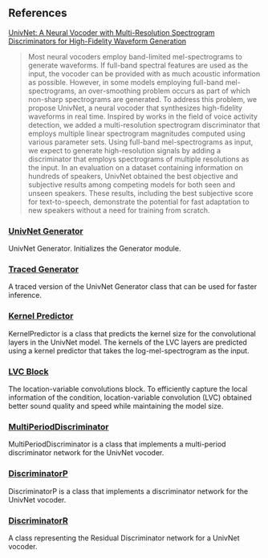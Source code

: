 ## References

[UnivNet: A Neural Vocoder with Multi-Resolution Spectrogram Discriminators for High-Fidelity Waveform Generation](https://arxiv.org/abs/2106.07889v1)

> Most neural vocoders employ band-limited mel-spectrograms to generate waveforms. If full-band spectral features are used as the input, the vocoder can be provided with as much acoustic information as possible. However, in some models employing full-band mel-spectrograms, an over-smoothing problem occurs as part of which non-sharp spectrograms are generated. To address this problem, we propose UnivNet, a neural vocoder that synthesizes high-fidelity waveforms in real time. Inspired by works in the field of voice activity detection, we added a multi-resolution spectrogram discriminator that employs multiple linear spectrogram magnitudes computed using various parameter sets. Using full-band mel-spectrograms as input, we expect to generate high-resolution signals by adding a discriminator that employs spectrograms of multiple resolutions as the input. In an evaluation on a dataset containing information on hundreds of speakers, UnivNet obtained the best objective and subjective results among competing models for both seen and unseen speakers. These results, including the best subjective score for text-to-speech, demonstrate the potential for fast adaptation to new speakers without a need for training from scratch. 

### [UnivNet Generator](generator.md)

UnivNet Generator.
Initializes the Generator module.

### [Traced Generator](traced_generator.md)

A traced version of the UnivNet Generator class that can be used for faster inference.

### [Kernel Predictor](kernel_predictor.md)

KernelPredictor is a class that predicts the kernel size for the convolutional layers in the UnivNet model.
The kernels of the LVC layers are predicted using a kernel predictor that takes the log-mel-spectrogram as the input.

### [LVC Block](lvc_block.md)

The location-variable convolutions block.
To efficiently capture the local information of the condition, location-variable convolution (LVC) obtained better sound quality and speed while maintaining the model size.

### [MultiPeriodDiscriminator](multi_period_discriminator.md)

MultiPeriodDiscriminator is a class that implements a multi-period discriminator network for the UnivNet vocoder.

### [DiscriminatorP](discriminator_p.md)

DiscriminatorP is a class that implements a discriminator network for the UnivNet vocoder.

### [DiscriminatorR](discriminator_r.md)

A class representing the Residual Discriminator network for a UnivNet vocoder.

